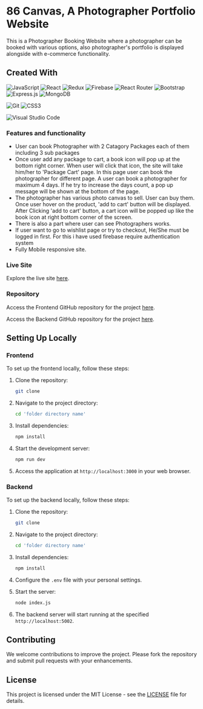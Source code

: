 # 86 Canvas, A Photographer Portfolio Website

This is a Photographer Booking Website where a photographer can be booked with various options, also photographer's portfolio is displayed alongside with e-commerce functionality. 

## Created With




  ![JavaScript](https://img.shields.io/badge/javascript-%23323330.svg?style=for-the-badge&logo=javascript&logoColor=%23F7DF1E) 
  ![React](https://img.shields.io/badge/react-%2320232a.svg?style=for-the-badge&logo=react&logoColor=%2361DAFB)
  ![Redux](https://img.shields.io/badge/redux-%23593d88.svg?style=for-the-badge&logo=redux&logoColor=white)
  ![Firebase](https://img.shields.io/badge/firebase-%23039BE5.svg?style=for-the-badge&logo=firebase)
  ![React Router](https://img.shields.io/badge/React_Router-CA4245?style=for-the-badge&logo=react-router&logoColor=white)
  ![Bootstrap](https://img.shields.io/badge/bootstrap-%23563D7C.svg?style=for-the-badge&logo=bootstrap&logoColor=white)
 ![Express.js](https://img.shields.io/badge/express.js-%23404d59.svg?style=for-the-badge&logo=express&logoColor=%2361DAFB)
 ![MongoDB](https://img.shields.io/badge/MongoDB-%234ea94b.svg?style=for-the-badge&logo=mongodb&logoColor=white)

  ![Git](https://img.shields.io/badge/git-%23F05033.svg?style=for-the-badge&logo=git&logoColor=white)
  ![CSS3](https://img.shields.io/badge/css3-%231572B6.svg?style=for-the-badge&logo=css3&logoColor=white)

  ![Visual Studio Code](https://img.shields.io/badge/Visual%20Studio%20Code-0078d7.svg?style=for-the-badge&logo=visual-studio-code&logoColor=white)






### Features and functionality
* User can book Photographer with 2 Catagory Packages each of them including 3 sub packages
* Once user add any package to cart, a book icon will pop up at the bottom right corner. When user will click that icon, the site will take him/her to 'Package Cart' page. In this page user can book the photographer for different page. A user can book a photographer for maximum 4 days. If he try to increase the days count, a pop up message will be shown at the bottom of the page. 
* The photographer has various photo canvas to sell. User can buy them. Once user hover on the product, 'add to cart' button will be displayed. After Clicking 'add to cart' button, a cart icon will be popped up like the book icon at right bottom corner of the screen. 
* There is also a part where user can see Photographers works.
* If user want to go to wishlist page or try to checkout, He/She must be logged in first. For this i have used firebase require authentication system
* Fully Mobile responsive site.


### Live Site

Explore the live site [here](https://photographer-portfolio-website-advance.vercel.app/).

### Repository

Access the Frontend GitHub repository for the project [here](https://github.com/rasel-gannicus/A-Photographer-s-Website-with-E-commerce-and-Portfolio).

Access the Backend GitHub repository for the project [here](https://github.com/rasel-gannicus/server-for-Photographer-portfolio-website).

## Setting Up Locally

### Frontend

To set up the frontend locally, follow these steps:

1. Clone the repository:
    ```bash
    git clone 
    ```

2. Navigate to the project directory:
    ```bash
    cd 'folder directory name'
    ```

3. Install dependencies:
    ```bash
    npm install
    ```

4. Start the development server:
    ```bash
    npm run dev
    ```

5. Access the application at `http://localhost:3000` in your web browser.

### Backend

To set up the backend locally, follow these steps:

1. Clone the repository:
    ```bash
    git clone 
    ```

2. Navigate to the project directory:
    ```bash
    cd 'folder directory name'
    

3. Install dependencies:
    ```bash
    npm install
    ```

4. Configure the `.env` file with your personal settings.

5. Start the server:
    ```bash
    node index.js
    ```

6. The backend server will start running at the specified `http://localhost:5002`.

## Contributing

We welcome contributions to improve the project. Please fork the repository and submit pull requests with your enhancements.

## License

This project is licensed under the MIT License - see the [LICENSE](LICENSE) file for details.

